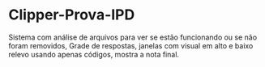 # Clipper-Prova-IPD
Sistema com análise de arquivos para ver se estão funcionando ou se não foram removidos, Grade de respostas, janelas com visual em alto e baixo relevo usando apenas códigos, mostra a nota final.

